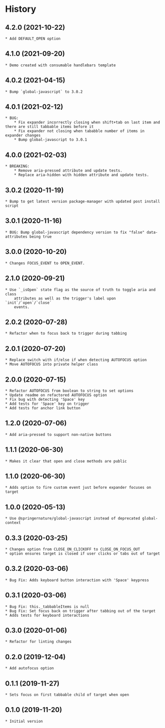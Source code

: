 # History

## 4.2.0 (2021-10-22)
    * Add DEFAULT_OPEN option
## 4.1.0 (2021-09-20)
    * Demo created with consumable handlebars template

## 4.0.2 (2021-04-15)
    * Bump `global-javascript` to 3.0.2

## 4.0.1 (2021-02-12)
    * BUG: 
        * Fix expander incorrectly closing when shift+tab on last item and there are still tabbable items before it
        * Fix expander not closing when tababble number of items in expander changes
        * Bump global-javascript to 3.0.1

## 4.0.0 (2021-02-03)
    * BREAKING: 
        * Remove aria-pressed attribute and update tests.
        * Replace aria-hidden with hidden attribute and update tests.

## 3.0.2 (2020-11-19)
    * Bump to get latest version package-manager with updated post install script

## 3.0.1 (2020-11-16)
    * BUG: Bump global-javascript dependency version to fix "false" data-attributes being true

## 3.0.0 (2020-10-20)
    * Changes FOCUS_EVENT to OPEN_EVENT.

## 2.1.0 (2020-09-21)
    * Use `_isOpen` state flag as the source of truth to toggle aria and class
        attributes as well as the trigger's label upon `init`/`open`/`close`
        events.

## 2.0.2 (2020-07-28)
    * Refactor when to focus back to trigger during tabbing 

## 2.0.1 (2020-07-20)
    * Replace switch with if/else if when detecting AUTOFOCUS option
    * Move AUTOFOCUS into private helper class

## 2.0.0 (2020-07-15)
    * Refactor AUTOFOCUS from boolean to string to set options
    * Update readme on refactored AUTOFOCUS option
    * Fix bug with detecting 'Space' key
    * Add tests for 'Space' key on trigger
    * Add tests for anchor link button

## 1.2.0 (2020-07-06)
    * Add aria-pressed to support non-native buttons
    
## 1.1.1 (2020-06-30)
    * Makes it clear that open and close methods are public

## 1.1.0 (2020-06-30)
    * Adds option to fire custom event just before expander focuses on target

## 1.0.0 (2020-05-13)
    * Use @springernature/global-javascript instead of deprecated global-context

## 0.3.3 (2020-03-25)
    * Changes option from CLOSE_ON_CLICKOFF to CLOSE_ON_FOCUS_OUT
    * option ensures target is closed if user clicks or tabs out of target

## 0.3.2 (2020-03-06)
    * Bug Fix: Adds keyboard button interaction with 'Space' keypress

## 0.3.1 (2020-03-06)
    * Bug Fix: this._tabbableItems is null
    * Bug Fix: Set focus back on trigger after tabbing out of the target
    * Adds tests for keyboard interactions

## 0.3.0 (2020-01-06)
    * Refactor for linting changes

## 0.2.0 (2019-12-04)
    * Add autofocus option

## 0.1.1 (2019-11-27)
    * Sets focus on first tabbable child of target when open

## 0.1.0 (2019-11-20)
    * Initial version

